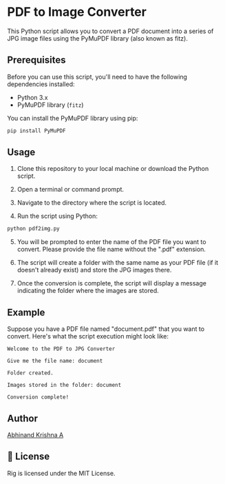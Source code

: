 # PDF to Image Converter

This Python script allows you to convert a PDF document into a series of JPG image files using the PyMuPDF library (also known as fitz).

## Prerequisites

Before you can use this script, you'll need to have the following dependencies installed:

- Python 3.x
- PyMuPDF library (`fitz`)

You can install the PyMuPDF library using pip:

```bash
pip install PyMuPDF
```

## Usage

1. Clone this repository to your local machine or download the Python script.

2. Open a terminal or command prompt.

3. Navigate to the directory where the script is located.

4. Run the script using Python:

```bash
python pdf2img.py
```

5. You will be prompted to enter the name of the PDF file you want to convert. Please provide the file name without the ".pdf" extension.

6. The script will create a folder with the same name as your PDF file (if it doesn't already exist) and store the JPG images there.

7. Once the conversion is complete, the script will display a message indicating the folder where the images are stored.

## Example

Suppose you have a PDF file named "document.pdf" that you want to convert. Here's what the script execution might look like:

```
Welcome to the PDF to JPG Converter

Give me the file name: document

Folder created.

Images stored in the folder: document

Conversion complete!
```

## Author

[Abhinand Krishna A](https://www.linkedin.com/in/abhinandkrishna/)


## 📖 License

Rig is licensed under the MIT License.
